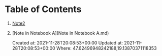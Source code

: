 # Table of Contents

1. [Note2](Note2.md)
2. [Note in Notebook A](Note in Notebook A.md)

    Created at: 2021-11-28T20:08:53+00:00
    Updated at: 2021-11-28T20:08:53+00:00
    Where: 47.62496948242188,19.13870371118353

